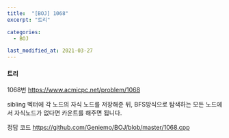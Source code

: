 ```yaml
---
title:  "[BOJ] 1068"
excerpt: "트리"

categories:
  - BOJ

last_modified_at: 2021-03-27
---
```


#### 트리

1068번 <https://www.acmicpc.net/problem/1068>

sibling 벡터에 각 노드의 자식 노드를 저장해준 뒤, BFS방식으로 탐색하는 모든 노드에서 자식노드가 없다면 카운트를 해주면 됩니다.

정답 코드 <https://github.com/Geniemo/BOJ/blob/master/1068.cpp>